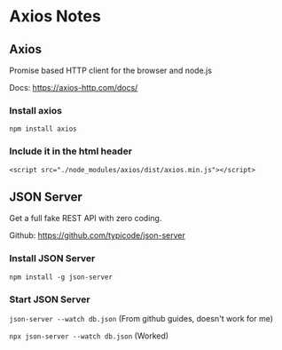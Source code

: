 # Axios Notes


## Axios
Promise based HTTP client for the browser and node.js

Docs: https://axios-http.com/docs/

### Install axios

`npm install axios`

### Include it in the html header

`<script src="./node_modules/axios/dist/axios.min.js"></script>`


## JSON Server
Get a full fake REST API with zero coding.

Github: https://github.com/typicode/json-server

### Install JSON Server

`npm install -g json-server`

### Start JSON Server

`json-server --watch db.json` (From github guides, doesn't work for me)

`npx json-server --watch db.json` (Worked)

